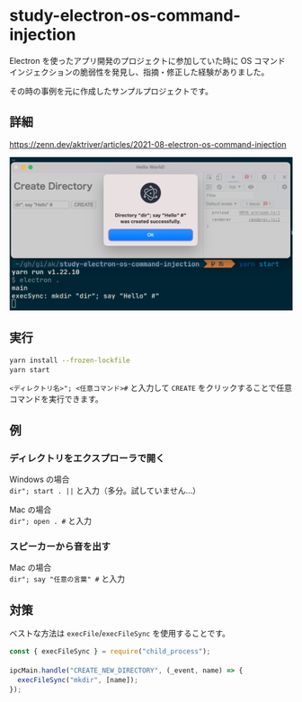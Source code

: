 # study-electron-os-command-injection

Electron を使ったアプリ開発のプロジェクトに参加していた時に OS コマンドインジェクションの脆弱性を発見し、指摘・修正した経験がありました。

その時の事例を元に作成したサンプルプロジェクトです。

## 詳細

https://zenn.dev/aktriver/articles/2021-08-electron-os-command-injection

![](./example.png)

## 実行

```sh
yarn install --frozen-lockfile
yarn start
```

`<ディレクトリ名>"; <任意コマンド>#` と入力して `CREATE` をクリックすることで任意コマンドを実行できます。

## 例

### ディレクトリをエクスプローラで開く

Windows の場合<br>
`dir"; start . ||` と入力（多分。試していません…）

Mac の場合<br>
`dir"; open . #` と入力

### スピーカーから音を出す

Mac の場合<br>
`dir"; say "任意の言葉" #` と入力

## 対策

ベストな方法は `execFile`/`execFileSync` を使用することです。

```javascript
const { execFileSync } = require("child_process");

ipcMain.handle("CREATE_NEW_DIRECTORY", (_event, name) => {
  execFileSync("mkdir", [name]);
});
```
